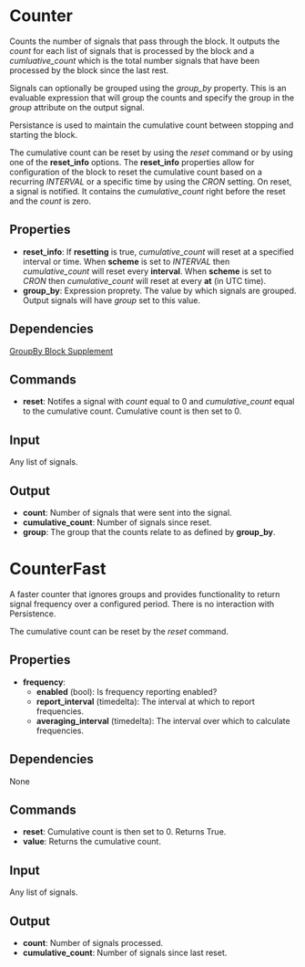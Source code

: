 Counter
=======

Counts the number of signals that pass through the block. It outputs the *count* for each list of signals that is processed by the block and a *cumluative_count* which is the total number signals that have been processed by the block since the last rest.

Signals can optionally be grouped using the *group_by* property. This is an evaluable expression that will group the counts and specify the group in the *group* attribute on the output signal.

Persistance is used to maintain the cumulative count between stopping and starting the block.

The cumulative count can be reset by using the *reset* command or by using one of the **reset_info** options. The **reset_info** properties allow for configuration of the block to reset the cumulative count based on a recurring *INTERVAL* or a specific time by using the *CRON* setting. On reset, a signal is notified. It contains the *cumulative_count* right before the reset and the *count* is zero. 

Properties
--------------

-   **reset_info**: If **resetting** is true, *cumulative_count* will reset at a specified interval or time. When **scheme** is set to *INTERVAL* then *cumulative_count* will reset every **interval**. When **scheme** is set to *CRON* then *cumulative_count* will reset at every **at** (in UTC time).
-   **group_by**: Expression proprety. The value by which signals are grouped. Output signals will have *group* set to this value.


Dependencies
----------------
[GroupBy Block Supplement](https://github.com/nio-blocks/block_supplements/tree/master/group_by)

Commands
----------------

-   **reset**: Notifes a signal with *count* equal to 0 and *cumulative_count* equal to the cumulative count. Cumulative count is then set to 0.

Input
-------
Any list of signals.

Output
---------

-   **count**: Number of signals that were sent into the signal.
-   **cumulative_count**: Number of signals since reset.
-   **group**: The group that the counts relate to as defined by **group_by**.

CounterFast
===========

A faster counter that ignores groups and provides functionality to return signal frequency over a configured period. There is no interaction with Persistence.

The cumulative count can be reset by the *reset* command.

Properties
----------

- **frequency**:
   * **enabled** (bool): Is frequency reporting enabled?
   * **report_interval** (timedelta): The interval at which to report frequencies.
   * **averaging_interval** (timedelta): The interval over which to calculate frequencies.

Dependencies
------------

None

Commands
--------

- **reset**: Cumulative count is then set to 0. Returns True.
- **value**: Returns the cumulative count.

Input
-------
Any list of signals.

Output
---------

-   **count**: Number of signals processed.
-   **cumulative_count**: Number of signals since last reset.
